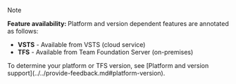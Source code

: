 
>[!NOTE]  
><b>Feature availability: </b>Platform and version dependent features are annotated as follows:  
- <b>VSTS</b> - Available from VSTS (cloud service)  
- <b>TFS</b> - Available from Team Foundation Server (on-premises)  
<p>To determine your platform or TFS version, see [Platform and version support](../../provide-feedback.md#platform-version).</p>

